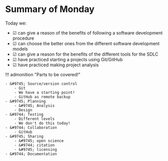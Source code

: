 # Summary of Monday

Today we:

- &#9745; can give a reason of the benefits of following a software development procedure
- &#9745; can choose the better ones from the different software development models
- &#9745; can give a reason for the benefits of the different tools for the SDLC
- &#9745; have practiced starting a projects using Git/GitHub
- &#9745; have practiced making project analysis

!!! admonition "Parts to be covered!"

    - &#9745; Source/version control
        - Git
        - We have a starting point!
        - GitHub as remote backup
    - &#9745; Planning
        - &#9745; Analysis
        - Design
    - &#9744; Testing
        - Different levels
        - We don't do this today!
    - &#9744; Collaboration
        - GitHub
    - &#9745; Sharing
        - &#9745; open science
        - &#9744; citation
        - &#9745; licensing
    - &#9744; Documentation
